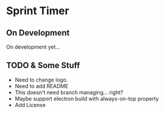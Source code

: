 # Sprint Timer

## On Development
On development yet...

## TODO & Some Stuff
 - Need to change logo.
 - Need to add README
 - This doesn't need branch managing... right?
 - Maybe support electron build with always-on-top property
 - Add License
